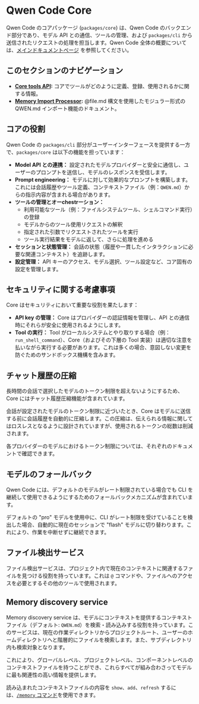 # Qwen Code Core

Qwen Code のコアパッケージ (`packages/core`) は、Qwen Code のバックエンド部分であり、モデル API との通信、ツールの管理、および `packages/cli` から送信されたリクエストの処理を担当します。Qwen Code 全体の概要については、[メインドキュメントページ](../index.md) を参照してください。

## このセクションのナビゲーション

- **[Core tools API](./tools-api.md):** コアでツールがどのように定義、登録、使用されるかに関する情報。
- **[Memory Import Processor](./memport.md):** @file.md 構文を使用したモジュラー形式の QWEN.md インポート機能のドキュメント。

## コアの役割

Qwen Code の `packages/cli` 部分がユーザーインターフェースを提供する一方で、`packages/core` は以下の機能を担っています：

- **Model API との連携：** 設定されたモデルプロバイダーと安全に通信し、ユーザーのプロンプトを送信し、モデルのレスポンスを受信します。
- **Prompt engineering：** モデルに対して効果的なプロンプトを構築します。これには会話履歴やツール定義、コンテキストファイル（例：`QWEN.md`）からの指示内容が含まれる場合があります。
- **ツールの管理とオーchestrーション：**
  - 利用可能なツール（例：ファイルシステムツール、シェルコマンド実行）の登録
  - モデルからのツール使用リクエストの解釈
  - 指定された引数でリクエストされたツールを実行
  - ツール実行結果をモデルに返して、さらに処理を進める
- **セッションと状態管理：** 会話の状態（履歴や一貫したインタラクションに必要な関連コンテキスト）を追跡します。
- **設定管理：** API キーのアクセス、モデル選択、ツール設定など、コア固有の設定を管理します。

## セキュリティに関する考慮事項

Core はセキュリティにおいて重要な役割を果たします：

- **API key の管理：** Core はプロバイダーの認証情報を管理し、API との通信時にそれらが安全に使用されるようにします。
- **Tool の実行：** Tool がローカルシステムとやり取りする場合（例：`run_shell_command`）、Core（およびその下層の Tool 実装）は適切な注意を払いながら実行する必要があります。これは多くの場合、意図しない変更を防ぐためのサンドボックス機構を含みます。

## チャット履歴の圧縮

長時間の会話で選択したモデルのトークン制限を超えないようにするため、Core にはチャット履歴圧縮機能が含まれています。

会話が設定されたモデルのトークン制限に近づいたとき、Core はモデルに送信する前に会話履歴を自動的に圧縮します。この圧縮は、伝えられる情報に関してはロスレスとなるように設計されていますが、使用されるトークンの総数は削減されます。

各プロバイダーのモデルにおけるトークン制限については、それぞれのドキュメントで確認できます。

## モデルのフォールバック

Qwen Code には、デフォルトのモデルがレート制限されている場合でも CLI を継続して使用できるようにするためのフォールバックメカニズムが含まれています。

デフォルトの "pro" モデルを使用中に、CLI がレート制限を受けていることを検出した場合、自動的に現在のセッションで "flash" モデルに切り替わります。これにより、作業を中断せずに継続できます。

## ファイル検出サービス

ファイル検出サービスは、プロジェクト内で現在のコンテキストに関連するファイルを見つける役割を持っています。これは `@` コマンドや、ファイルへのアクセスを必要とするその他のツールで使用されます。

## Memory discovery service

Memory discovery service は、モデルにコンテキストを提供するコンテキストファイル（デフォルト: `QWEN.md`）を検索・読み込みする役割を持っています。このサービスは、現在の作業ディレクトリからプロジェクトルート、ユーザーのホームディレクトリへと階層的にファイルを検索します。また、サブディレクトリ内も検索対象となります。

これにより、グローバルレベル、プロジェクトレベル、コンポーネントレベルのコンテキストファイルを持つことができ、これらすべてが組み合わさってモデルに最も関連性の高い情報を提供します。

読み込まれたコンテキストファイルの内容を `show`、`add`、`refresh` するには、[`/memory` コマンド](../cli/commands.md)を使用できます。